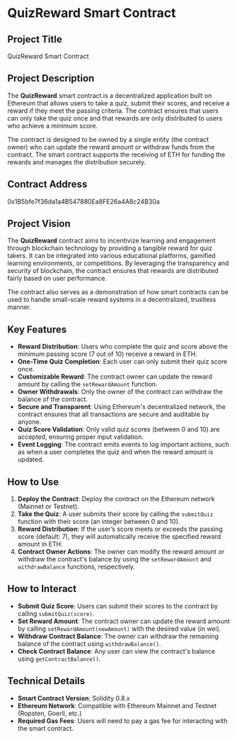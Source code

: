 # QuizReward Smart Contract

## Project Title

QuizReward Smart Contract

## Project Description

The **QuizReward** smart contract is a decentralized application built on Ethereum that allows users to take a quiz, submit their scores, and receive a reward if they meet the passing criteria. The contract ensures that users can only take the quiz once and that rewards are only distributed to users who achieve a minimum score.

The contract is designed to be owned by a single entity (the contract owner) who can update the reward amount or withdraw funds from the contract. The smart contract supports the receiving of ETH for funding the rewards and manages the distribution securely.

## Contract Address
0x1B5bfe7f36da1a4B547880Ea8FE26a4A8c24B30a

## Project Vision

The **QuizReward** contract aims to incentivize learning and engagement through blockchain technology by providing a tangible reward for quiz takers. It can be integrated into various educational platforms, gamified learning environments, or competitions. By leveraging the transparency and security of blockchain, the contract ensures that rewards are distributed fairly based on user performance.

The contract also serves as a demonstration of how smart contracts can be used to handle small-scale reward systems in a decentralized, trustless manner.

## Key Features

- **Reward Distribution**: Users who complete the quiz and score above the minimum passing score (7 out of 10) receive a reward in ETH.
- **One-Time Quiz Completion**: Each user can only submit their quiz score once.
- **Customizable Reward**: The contract owner can update the reward amount by calling the `setRewardAmount` function.
- **Owner Withdrawals**: Only the owner of the contract can withdraw the balance of the contract.
- **Secure and Transparent**: Using Ethereum's decentralized network, the contract ensures that all transactions are secure and auditable by anyone.
- **Quiz Score Validation**: Only valid quiz scores (between 0 and 10) are accepted, ensuring proper input validation.
- **Event Logging**: The contract emits events to log important actions, such as when a user completes the quiz and when the reward amount is updated.

## How to Use

1. **Deploy the Contract**: Deploy the contract on the Ethereum network (Mainnet or Testnet).
2. **Take the Quiz**: A user submits their score by calling the `submitQuiz` function with their score (an integer between 0 and 10).
3. **Reward Distribution**: If the user’s score meets or exceeds the passing score (default: 7), they will automatically receive the specified reward amount in ETH.
4. **Contract Owner Actions**: The owner can modify the reward amount or withdraw the contract's balance by using the `setRewardAmount` and `withdrawBalance` functions, respectively.

## How to Interact

- **Submit Quiz Score**: Users can submit their scores to the contract by calling `submitQuiz(score)`.
- **Set Reward Amount**: The contract owner can update the reward amount by calling `setRewardAmount(newAmount)` with the desired value (in wei).
- **Withdraw Contract Balance**: The owner can withdraw the remaining balance of the contract using `withdrawBalance()`.
- **Check Contract Balance**: Any user can view the contract's balance using `getContractBalance()`.

## Technical Details

- **Smart Contract Version**: Solidity 0.8.x
- **Ethereum Network**: Compatible with Ethereum Mainnet and Testnet (Ropsten, Goerli, etc.)
- **Required Gas Fees**: Users will need to pay a gas fee for interacting with the smart contract.